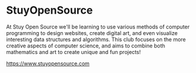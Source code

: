 # StuyOpenSource

At Stuy Open Source we'll be learning to use various methods of computer programming to design websites, create digital art, and even visualize interesting data structures and algorithms. This club focuses on the more creative aspects of computer science, and aims to combine both mathematics and art to create unique and fun projects!

https://www.stuyopensource.com
